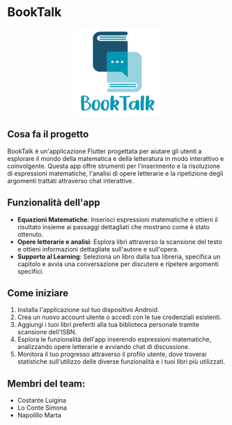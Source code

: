 # BookTalk
<div align="center">
  <img src="assets/logo_noSfondo.png" alt="Logo del progetto" width="200" height="200" >
</div>

## Cosa fa il progetto
BookTalk è un'applicazione Flutter progettata per aiutare gli utenti a esplorare il mondo della matematica e della letteratura in modo interattivo e coinvolgente. Questa app offre strumenti per l'inserimento e la risoluzione di espressioni matematiche, l'analisi di opere letterarie e la ripetizione degli argomenti trattati attraverso chat interattive.

## Funzionalità dell'app
* **Equazioni Matematiche**: Inserisci espressioni matematiche e ottieni il risultato insieme ai passaggi dettagliati che mostrano come è stato ottenuto.
* **Opere letterarie e analisi**: Esplora libri attraverso la scansione del testo e ottieni informazioni dettagliate sull'autore e sull'opera.
* **Supporto al Learning**: Seleziona un libro dalla tua libreria, specifica un capitolo e avvia una conversazione per discutere e ripetere argomenti specifici.

## Come iniziare
1. Installa l'applicazione sul tuo dispositivo Android.
2. Crea un nuovo account utente o accedi con le tue credenziali esistenti.
3. Aggiungi i tuoi libri preferiti alla tua biblioteca personale tramite scansione dell'ISBN.
4. Esplora le funzionalità dell'app inserendo espressioni matematiche, analizzando opere letterarie e avviando chat di discussione.
5. Monitora il tuo progresso attraverso il profilo utente, dove troverai statistiche sull'utilizzo delle diverse funzionalità e i tuoi libri più utilizzati.

## Membri del team:
* Costante Luigina
* Lo Conte Simona
* Napolillo Marta
